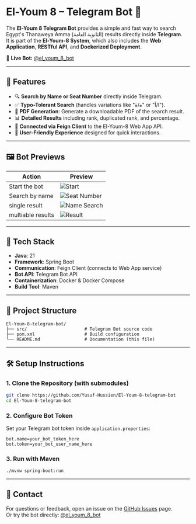 # El-Youm 8 – Telegram Bot 🤖

The **El-Youm 8 Telegram Bot** provides a simple and fast way to search Egypt's Thanaweya Amma (الثانوية العامة) results directly inside **Telegram**.  
It is part of the **El-Youm-8 System**, which also includes the **Web Application**, **RESTful API**, and **Dockerized Deployment**.

🔗 **Live Bot:** [@el_youm_8_bot](https://t.me/el_youm_8_bot)

---

## 🚀 Features

- 🔍 **Search by Name or Seat Number** directly inside Telegram.
- ✅ **Typo-Tolerant Search** (handles variations like "ه/ة" or "ا/أ").
- 📄 **PDF Generation**: Generate a downloadable PDF of the search result.
- 📊 **Detailed Results** including rank, duplicated rank, and percentage.
- 🔗 **Connected via Feign Client** to the El-Youm-8 Web App API.
- 📱 **User-Friendly Experience** designed for quick interactions.

---

## 🖼️ Bot Previews

| Action            | Preview |
|-------------------|---------|
| Start the bot     | ![Start](preview/1.jpg) |
| Search by name    | ![Seat Number](preview/2.jpg) |
| single result     | ![Name Search](preview/3.jpg) |
| multiable results | ![Result](preview/4.jpg) |

---

## 🧠 Tech Stack

- **Java**: 21  
- **Framework**: Spring Boot  
- **Communication**: Feign Client (connects to Web App service)  
- **Bot API**: Telegram Bot API  
- **Containerization**: Docker & Docker Compose  
- **Build Tool**: Maven  

---

## 📂 Project Structure

```
El-Youm-8-telegram-bot/
├── src/                      # Telegram Bot source code
├── pom.xml                   # Build configuration
└── README.md                 # Documentation (this file)
```

---

## 🛠️ Setup Instructions

### 1. Clone the Repository (with submodules)
```bash
git clone https://github.com/Yusuf-Hussien/El-Youm-8-telegram-bot
cd El-Youm-8-telegram-bot
```

### 2. Configure Bot Token
Set your Telegram bot token inside `application.properties`:

```properties
bot.name=your_bot_token_here
bot.token=your_bot_user_name_here
```

### 3. Run with Maven
```bash
./mvnw spring-boot:run
```

---

## 📧 Contact

For questions or feedback, open an issue on the [GitHub Issues](https://github.com/Yusuf-Hussien/El-Youm-8/issues) page.  
Or try the bot directly: [@el_youm_8_bot](https://t.me/el_youm_8_bot)  
